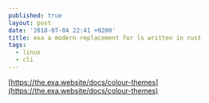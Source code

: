 ```yaml
---
published: true
layout: post
date: '2018-07-04 22:41 +0200'
title: exa a modern replacement for ls written in rust
tags:
  - linux
  - cli
---
```

[https://the.exa.website/docs/colour-themes](https://the.exa.website/docs/colour-themes)


